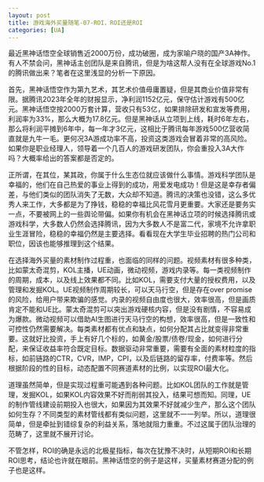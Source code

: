 ```yaml
---
layout: post
title: 游戏海外买量随笔-07-ROI，ROI还是ROI
categories: [UA]
---
```


 最近黑神话悟空全球销售近2000万份，成功破圈，成为家喻户晓的国产3A神作。有人不禁会问，黑神话主创团队是来自腾讯，但是为啥这帮人没有在全球游戏No.1的腾讯做出来？笔者在这里浅显的分析一下原因。

首先，黑神话悟空作为第九艺术，其艺术价值毋庸置疑，但是其商业价值非常有限。据腾讯2023年全年的财报显示，净利润1152亿元，保守估计游戏有500亿元。黑神话悟空按2000万套计算，营收只有53亿，如果排除研发和宣发等费用，利润率为33%，那么大概为17.8亿元。但是黑神话从立项到上线，耗时6年左右，那么将利润平摊到6年中，每一年才3亿元，这相比于腾讯每年游戏500亿营收简直就是九牛一毛。更何况3A游成功率不高，投资这类游戏会冒着非常的高风险。如果你是职业经理人，领导着一个几百人的游戏研发团队，你会重投入3A大作吗？大概率给出的答案都是否定的。

正所谓，在其位，某其政，你属于什么生态位就应该做什么事情。游戏科学团队是幸福的，他们在自己热爱的事业上得到的成功，用爱发电成功！但是这是幸存者偏差，与他们类似的团队消失了无数，大众却不知道。腾讯的决策也没错，这么多优秀人来工作，大多都是为了挣钱，稳稳的幸福比风花雪月更重要。大家还是要务实一点，不要被网上的一些舆论带偏。如果你有机会在黑神话立项的时候选择腾讯或游戏科学，大多数人仍然会选择腾讯，因为大多数人不是富二代，家境不允许拿职业生涯冒险，稳稳的幸福仍然是主要选择。看看现在大学生毕业招聘的热门公司和职位，因该也能够推理到这个结果。

在选择海外买量的素材制作过程重，也面临的同样的问题。视频素材有很多种类，比如蒙太奇混剪，KOL主播，UE动画，微动视频，游戏内录等。每一类视频制作的周期，成本，以及线上效果都不同。比如KOL，需要支付大量的授权费用，以及管理和发掘KOL。UE视频制作周期较长，可以天马行空，但是存在over promise的风险，给用户带来欺骗的感觉。内录的视频自由度也很大，效率很高，但是画质肯定不能和UE比。蒙太奇混剪可以突出游戏硬核内容，但是没有剧情，不容易成为爆款。微动视频可以借助AI生图进行天马行空的构想，效率很高，但是一致性和可控性仍然需要解决。每类素材都有优点和缺点，如何分配其占比就变得非常重要。这就好比投资，手上有好几个标的，如黄金/股票/债卷/现金，如何进行分配，来保证收益率符合既定目标。数据驱动非常重要，需要有全面的素材粒度的指标，如前链路的CTR，CVR，IMP，CPI，以及后链路的留存率，付费率等。然后根据阶段的性的目标，动态配置不同赛道素材的比例，以实现ROI最大化。

道理虽然简单，但是实现过程重可能遇到各种问题。比如KOL团队的工作就是管理，发掘KOL，如果KOL内容效果不好而削弱其投入，结果可想而知。同理，UE的制作管线建设前期投入也很大，如果因为其效果不好就减少生产，那么这个团队如何生存？不同类型的素材管线都有类似问题，这里就不一一列举。所以，道理很简单，但是牵扯到错综复杂的利益关系，落地就阻力重重。不过这属于团队治理的范畴了，这里就不展开讨论。

不管怎样，ROI的确是永远的北极星指标，每次在犹豫不决时，从短期ROI和长期ROI思考，结论也许就在眼前。黑神话悟空的例子是这样，买量素材赛道分配的例子也是这样。















